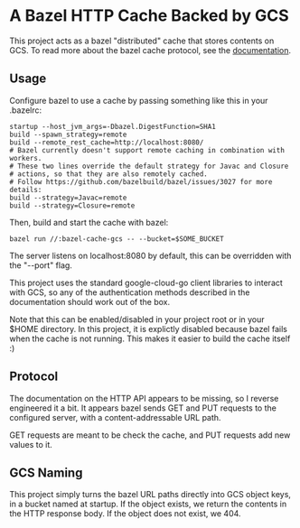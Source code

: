 # A Bazel HTTP Cache Backed by GCS

This project acts as a bazel "distributed" cache that stores contents on GCS.
To read more about the bazel cache protocol, see the [documentation](https://github.com/bazelbuild/bazel/blob/master/src/main/java/com/google/devtools/build/lib/remote/README.md).

## Usage

Configure bazel to use a cache by passing something like this in your .bazelrc:

```shell
startup --host_jvm_args=-Dbazel.DigestFunction=SHA1
build --spawn_strategy=remote
build --remote_rest_cache=http://localhost:8080/
# Bazel currently doesn't support remote caching in combination with workers.
# These two lines override the default strategy for Javac and Closure
# actions, so that they are also remotely cached.
# Follow https://github.com/bazelbuild/bazel/issues/3027 for more details:
build --strategy=Javac=remote
build --strategy=Closure=remote
```

Then, build and start the cache with bazel:

```shell
bazel run //:bazel-cache-gcs -- --bucket=$SOME_BUCKET
```

The server listens on localhost:8080 by default, this can be overridden with the "--port" flag.

This project uses the standard google-cloud-go client libraries to interact with GCS, so any of the
authentication methods described in the documentation should work out of the box.

Note that this can be enabled/disabled in your project root or in your $HOME directory.
In this project, it is explictly disabled because bazel fails when the cache is not running.
This makes it easier to build the cache itself :)

## Protocol

The documentation on the HTTP API appears to be missing, so I reverse engineered it a bit.
It appears bazel sends GET and PUT requests to the configured server, with a content-addressable URL path.

GET requests are meant to be check the cache, and PUT requests add new values to it.

## GCS Naming

This project simply turns the bazel URL paths directly into GCS object keys, in a bucket named at startup.
If the object exists, we return the contents in the HTTP response body.
If the object does not exist, we 404.
